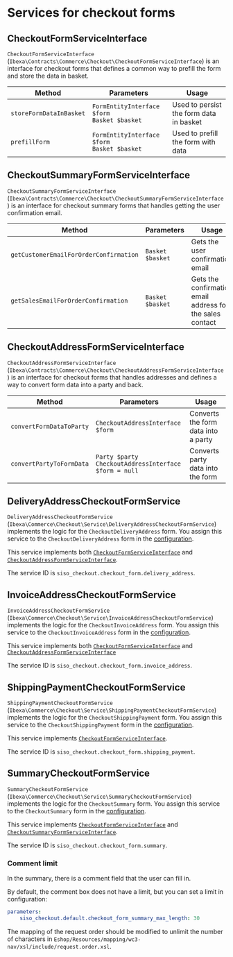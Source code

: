 # Services for checkout forms

## CheckoutFormServiceInterface

`CheckoutFormServiceInterface` (`Ibexa\Contracts\Commerce\Checkout\CheckoutFormServiceInterface`)
is an interface for checkout forms that defines a common way to prefill the form and store the data in basket.

|Method|Parameters|Usage|
|--- |--- |--- |
|`storeFormDataInBasket`|`FormEntityInterface $form`</br>`Basket $basket`|Used to persist the form data in basket|
|`prefillForm`|`FormEntityInterface $form`</br>`Basket $basket`|Used to prefill the form with data|

## CheckoutSummaryFormServiceInterface

`CheckoutSummaryFormServiceInterface` (`Ibexa\Contracts\Commerce\Checkout\CheckoutSummaryFormServiceInterface`)
is an interface for checkout summary forms that handles getting the user confirmation email.

|Method|Parameters|Usage|
|--- |--- |--- |
|`getCustomerEmailForOrderConfirmation`|`Basket $basket`|Gets the user confirmation email|
|`getSalesEmailForOrderConfirmation`|`Basket $basket`|Gets the confirmation email address for the sales contact|


## CheckoutAddressFormServiceInterface

`CheckoutAddressFormServiceInterface` (`Ibexa\Contracts\Commerce\Checkout\CheckoutAddressFormServiceInterface`)
is an interface for checkout forms that handles addresses and defines a way to convert form data into a party and back.

|Method|Parameters|Usage|
|--- |--- |--- |
|`convertFormDataToParty`|`CheckoutAddressInterface $form`|Converts the form data into a party|
|`convertPartyToFormData`|`Party $party`</br>`CheckoutAddressInterface $form = null`|Converts party data into the form|

## DeliveryAddressCheckoutFormService

`DeliveryAddressCheckoutFormService` (`Ibexa\Commerce\Checkout\Service\DeliveryAddressCheckoutFormService`)
implements the logic for the `CheckoutDeliveryAddress` form.
You assign this service to the `CheckoutDeliveryAddress` form in the [configuration](configuration_for_checkout_forms.md).

This service implements both [`CheckoutFormServiceInterface`](#checkoutformserviceinterface) and [`CheckoutAddressFormServiceInterface`](#checkoutaddressformserviceinterface).

The service ID is `siso_checkout.checkout_form.delivery_address`.

## InvoiceAddressCheckoutFormService

`InvoiceAddressCheckoutFormService` (`Ibexa\Commerce\Checkout\Service\InvoiceAddressCheckoutFormService`)
implements the logic for the `CheckoutInvoiceAddress` form.
You assign this service to the `CheckoutInvoiceAddress` form in the [configuration](configuration_for_checkout_forms.md).

This service implements both [`CheckoutFormServiceInterface`](#checkoutformserviceinterface) and [`CheckoutAddressFormServiceInterface`](#checkoutaddressformserviceinterface)

The service ID is `siso_checkout.checkout_form.invoice_address`.

## ShippingPaymentCheckoutFormService

`ShippingPaymentCheckoutFormService` (`Ibexa\Commerce\Checkout\Service\ShippingPaymentCheckoutFormService`) implements the logic for the `CheckoutShippingPayment` form.
You assign this service to the `CheckoutShippingPayment` form in the [configuration](configuration_for_checkout_forms.md).

This service implements [`CheckoutFormServiceInterface`](#checkoutformserviceinterface).

The service ID is `siso_checkout.checkout_form.shipping_payment`.

## SummaryCheckoutFormService

`SummaryCheckoutFormService` (`Ibexa\Commerce\Checkout\Service\SummaryCheckoutFormService`) implements the logic for the `CheckoutSummary` form.
You assign this service to the `CheckoutSummary` form in the [configuration](configuration_for_checkout_forms.md).

This service implements [`CheckoutFormServiceInterface`](#checkoutformserviceinterface) and  [`CheckoutSummaryFormServiceInterface`](#checkoutsummaryformserviceinterface).

The service ID is `siso_checkout.checkout_form.summary`.

### Comment limit

In the summary, there is a comment field that the user can fill in.

By default, the comment box does not have a limit, but you can set a limit in configuration:

``` yaml
parameters:
    siso_checkout.default.checkout_form_summary_max_length: 30
```

The mapping of the request order should be modified to unlimit the number of characters
in `Eshop/Resources/mapping/wc3-nav/xsl/include/request.order.xsl`.
